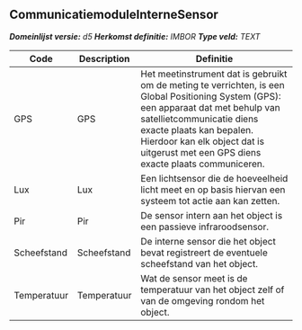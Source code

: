 ﻿## CommunicatiemoduleInterneSensor

*__Domeinlijst versie:__ d5*
*__Herkomst definitie:__ IMBOR*
*__Type veld:__ TEXT*

|__Code__ |__Description__ |__Definitie__	|
|	---	|	---	|   ---	| 
| GPS | GPS | Het meetinstrument dat is gebruikt om de meting te verrichten, is een Global Positioning System (GPS): een apparaat dat met behulp van satellietcommunicatie diens exacte plaats kan bepalen. Hierdoor kan elk object dat is uitgerust met een GPS diens exacte plaats communiceren. |
| Lux | Lux | Een lichtsensor die de hoeveelheid licht meet en op basis hiervan een systeem tot actie aan kan zetten. |
| Pir | Pir | De sensor intern aan het object is een passieve infraroodsensor. |
| Scheefstand | Scheefstand | De interne sensor die het object bevat registreert de eventuele scheefstand van het object. |
| Temperatuur | Temperatuur | Wat de sensor meet is de temperatuur van het object zelf of van de omgeving rondom het object. |
